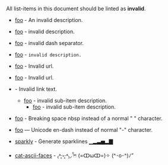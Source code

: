 All list-items in this document should be linted as **invalid**.

- [foo](https://foo.com) - An invalid description.
- [foo](https://foo.com) - invalid description.
- [foo](https://foo.com)  -  invalid dash separator.
- [foo](https://foo.com) - `invalid description.`
- [foo]() - Invalid url.
- [foo](test) - Invalid url.
- [](https://foo.com) - Invalid link text.
  - [foo](https://foo.com) - invalid sub-item description.
    - [foo](https://foo.com) - invalid sub-item description.

- [foo](https://foo.com) - Breaking space nbsp instead of a normal " " character.
- [foo](https://foo.com) — Unicode en-dash instead of normal "-" character.

- [sparkly](https://github.com/sindresorhus/sparkly) - Generate sparklines ▁▂▃▅▂▇
- [cat-ascii-faces](https://github.com/melaniecebula/cat-ascii-faces) - ₍˄·͈༝·͈˄₎◞ ̑̑ෆ⃛ (=ↀωↀ=)✧ (^･o･^)ﾉ”

